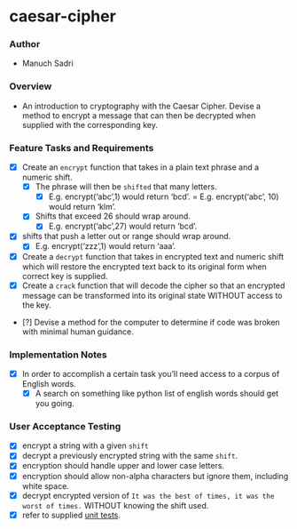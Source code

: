# caesar-cipher

### Author

- Manuch Sadri

### Overview

- An introduction to cryptography with the Caesar Cipher. Devise a method to encrypt a message that can then be decrypted when supplied with the corresponding key.

### Feature Tasks and Requirements

- [X] Create an `encrypt` function that takes in a plain text phrase and a numeric shift.
  - [X] The phrase will then be `shifted` that many letters.
    - [X] E.g. encrypt(‘abc’,1) would return ‘bcd’. = E.g. encrypt(‘abc’, 10) would return ‘klm’.
  - [X] Shifts that exceed 26 should wrap around.
    - [X]  E.g. encrypt(‘abc’,27) would return ‘bcd’.
- [X] shifts that push a letter out or range should wrap around.
  - [X] E.g. encrypt(‘zzz’,1) would return ‘aaa’.
- [X] Create a `decrypt` function that takes in encrypted text and numeric shift which will restore the encrypted text back to its original form when correct key is supplied.
- [X] Create a `crack` function that will decode the cipher so that an encrypted message can be transformed into its original state WITHOUT access to the key.
- [?] Devise a method for the computer to determine if code was broken with minimal human guidance.

### Implementation Notes

- [X] In order to accomplish a certain task you’ll need access to a corpus of English words.
  - [X] A search on something like python list of english words should get you going.

### User Acceptance Testing

- [X] encrypt a string with a given `shift`
- [X] decrypt a previously encrypted string with the same `shift`.
- [X] encryption should handle upper and lower case letters.
- [X] encryption should allow non-alpha characters but ignore them, including white space.
- [X] decrypt encrypted version of `It was the best of times, it was the worst of times.` WITHOUT knowing the shift used.
- [X] refer to supplied [unit tests](./tests/test_cipher.py).